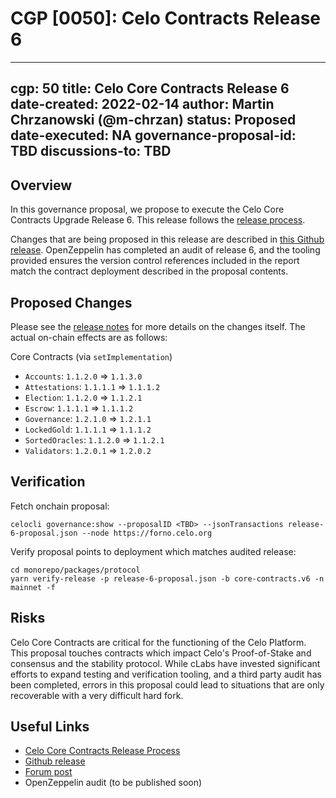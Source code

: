 # CGP [0050]: Celo Contracts Release 6

---
cgp: 50
title: Celo Core Contracts Release 6
date-created: 2022-02-14
author: Martin Chrzanowski (@m-chrzan)
status: Proposed
date-executed: NA
governance-proposal-id: TBD
discussions-to: TBD
---

## Overview

In this governance proposal, we propose to execute the Celo Core Contracts Upgrade Release 6. This release follows the [release process](https://docs.celo.org/community/release-process/smart-contracts).

Changes that are being proposed in this release are described in [this Github release](TODO).
OpenZeppelin has completed an audit of release 6, and the tooling provided ensures the version control references included in the report match the contract deployment described in the proposal contents.

## Proposed Changes

Please see the [release notes](https://github.com/celo-org/celo-monorepo/releases/tag/core-contracts.v6.post-audit) for more details on the changes itself. The actual on-chain effects are as follows:

Core Contracts (via `setImplementation`)
- `Accounts`: `1.1.2.0` => `1.1.3.0`
- `Attestations`: `1.1.1.1` => `1.1.1.2`
- `Election`: `1.1.2.0` => `1.1.2.1`
- `Escrow`: `1.1.1.1` => `1.1.1.2`
- `Governance`: `1.2.1.0` => `1.2.1.1`
- `LockedGold`: `1.1.1.1` => `1.1.1.2`
- `SortedOracles`: `1.1.2.0` => `1.1.2.1`
- `Validators`: `1.2.0.1` => `1.2.0.2`

## Verification

Fetch onchain proposal:
```
celocli governance:show --proposalID <TBD> --jsonTransactions release-6-proposal.json --node https://forno.celo.org
```

Verify proposal points to deployment which matches audited release:
```
cd monorepo/packages/protocol
yarn verify-release -p release-6-proposal.json -b core-contracts.v6 -n mainnet -f
```

## Risks

Celo Core Contracts are critical for the functioning of the Celo Platform. This proposal touches contracts which impact Celo's Proof-of-Stake and consensus and the stability protocol.
While cLabs have invested significant efforts to expand testing and verification tooling, and a third party audit has been completed, errors in this proposal could lead to situations that are only recoverable with a very difficult hard fork.

## Useful Links

* [Celo Core Contracts Release Process](https://docs.celo.org/community/release-process/smart-contracts)
* [Github release](https://github.com/celo-org/celo-monorepo/releases/tag/core-contracts.v6.post-audit)
* [Forum post](https://forum.celo.org/t/core-contracts-release-6/2936)
* OpenZeppelin audit (to be published soon)

